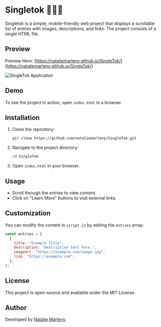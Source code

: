 # Singletok 🌷📱🎥

Singletok is a simple, mobile-friendly web project that displays a scrollable list of entries with images, descriptions, and links. The project consists of a single HTML file.

## Preview
Preview Here:
[https://nataliemarleny.github.io/SingleTok/](https://nataliemarleny.github.io/SingleTok/)

![SingleTok Application](/SingleTok.gif)

## Demo
To see the project in action, open `index.html` in a browser.

## Installation
1. Clone the repository:
   ```sh
   git clone https://github.com/nataliemarleny/SingleTok.git
   ```
2. Navigate to the project directory:
   ```sh
   cd SingleTok
   ```
3. Open `index.html` in your browser.

## Usage
- Scroll through the entries to view content.
- Click on "Learn More" buttons to visit external links.

## Customization
You can modify the content in `script.js` by editing the `entries` array:
```js
const entries = [
  {
    title: "Example Title",
    description: "Description text here.",
    imageUrl: "https://example.com/image.jpg",
    link: "https://example.com",
  },
];
```

## License
This project is open-source and available under the MIT License.

## Author
Developed by [Natalie Marleny](https://x.com/nataliemarleny).

